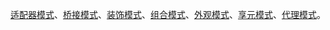 [适配器模式]()、[桥接模式](4.5、Bridger桥接模式.md)、[装饰模式](4.2、Decorator修饰器.md)、[组合模式](4.3、Composite组合模式.md)、[外观模式](4.1、Facade(门面)外观模式.md)、[享元模式](4.4、Flyweight享元模式.md)、[代理模式]()。